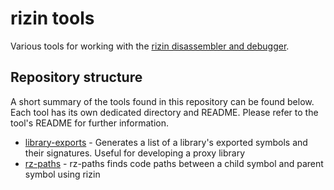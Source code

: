 # rizin tools

Various tools for working with the [rizin disassembler and debugger][rizin].

[rizin]: https://rizin.re/

## Repository structure

A short summary of the tools found in this repository can be found below.
Each tool has its own dedicated directory and README. Please refer to the
tool's README for further information.

- [library-exports](library-exports) - Generates a list of a library's
  exported symbols and their signatures. Useful for developing a proxy
  library
- [rz-paths](rz-paths) - rz-paths finds code paths between a child symbol
  and parent symbol using rizin
